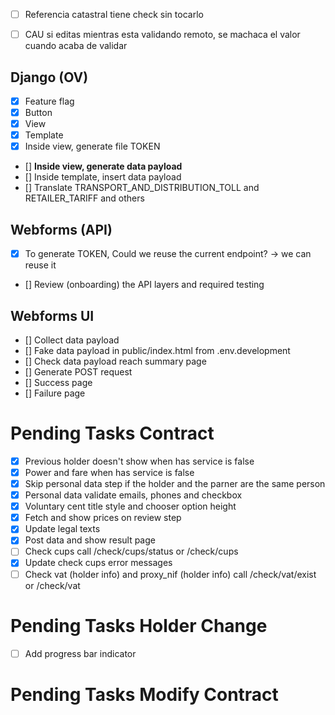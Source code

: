 - [ ] Referencia catastral tiene check sin tocarlo
- [ ] CAU si editas mientras esta validando remoto, se machaca el valor cuando acaba de validar


## Django (OV)

- [x] Feature flag
- [x] Button
- [x] View
- [x] Template
- [x] Inside view, generate file TOKEN
- [] **Inside view, generate data payload**
- [] Inside template, insert data payload
- [] Translate TRANSPORT_AND_DISTRIBUTION_TOLL and RETAILER_TARIFF and others

## Webforms (API)

- [x] To generate TOKEN, Could we reuse the current endpoint? -> we can reuse it
- [] Review (onboarding) the API layers and required testing

## Webforms UI

- [] Collect data payload
- [] Fake data payload in public/index.html from .env.development
- [] Check data payload reach summary page
- [] Generate POST request
- [] Success page
- [] Failure page

# Pending Tasks Contract

- [x] Previous holder doesn't show when has service is false
- [x] Power and fare when has service is false
- [x] Skip personal data step if the holder and the parner are the same person
- [x] Personal data validate emails, phones and checkbox
- [x] Voluntary cent title style and chooser option height
- [x] Fetch and show prices on review step
- [x] Update legal texts
- [x] Post data and show result page
- [ ] Check cups call /check/cups/status or /check/cups
- [x] Update check cups error messages
- [ ] Check vat (holder info) and proxy_nif (holder info) call /check/vat/exist or /check/vat

# Pending Tasks Holder Change

- [ ] Add progress bar indicator

# Pending Tasks Modify Contract
